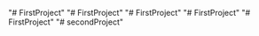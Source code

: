 "# FirstProject" 
"# FirstProject" 
"# FirstProject" 
"# FirstProject" 
"# FirstProject" 
"# secondProject" 
